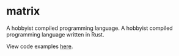# matrix
A hobbyist compiled programming language.
A hobbyist compiled programming language written in Rust.

View code examples [here](examples/).
